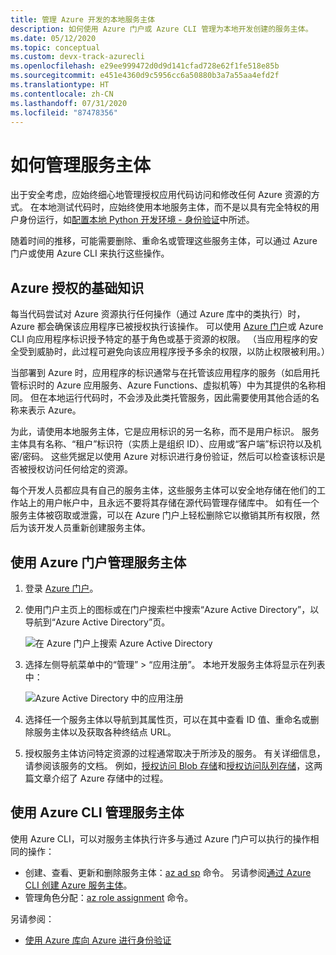 ```yaml
---
title: 管理 Azure 开发的本地服务主体
description: 如何使用 Azure 门户或 Azure CLI 管理为本地开发创建的服务主体。
ms.date: 05/12/2020
ms.topic: conceptual
ms.custom: devx-track-azurecli
ms.openlocfilehash: e29ee999472d0d9d141cfad728e62f1fe518e85b
ms.sourcegitcommit: e451e4360d9c5956cc6a50880b3a7a55aa4efd2f
ms.translationtype: HT
ms.contentlocale: zh-CN
ms.lasthandoff: 07/31/2020
ms.locfileid: "87478356"
---
```

# <a name="how-to-manage-service-principals"></a>如何管理服务主体

出于安全考虑，应始终细心地管理授权应用代码访问和修改任何 Azure 资源的方式。 在本地测试代码时，应始终使用本地服务主体，而不是以具有完全特权的用户身份运行，如[配置本地 Python 开发环境 - 身份验证](configure-local-development-environment.md#configure-authentication)中所述。

随着时间的推移，可能需要删除、重命名或管理这些服务主体，可以通过 Azure 门户或使用 Azure CLI 来执行这些操作。

## <a name="basics-of-azure-authorization"></a>Azure 授权的基础知识

每当代码尝试对 Azure 资源执行任何操作（通过 Azure 库中的类执行）时，Azure 都会确保该应用程序已被授权执行该操作。 可以使用 [Azure 门户](https://portal.azure.com)或 Azure CLI 向应用程序标识授予特定的基于角色或基于资源的权限。 （当应用程序的安全受到威胁时，此过程可避免向该应用程序授予多余的权限，以防止权限被利用。）

当部署到 Azure 时，应用程序的标识通常与在托管该应用程序的服务（如启用托管标识时的 Azure 应用服务、Azure Functions、虚拟机等）中为其提供的名称相同。 但在本地运行代码时，不会涉及此类托管服务，因此需要使用其他合适的名称来表示 Azure。

为此，请使用本地服务主体，它是应用标识的另一名称，而不是用户标识。 服务主体具有名称、“租户”标识符（实质上是组织 ID）、应用或“客户端”标识符以及机密/密码。 这些凭据足以使用 Azure 对标识进行身份验证，然后可以检查该标识是否被授权访问任何给定的资源。

每个开发人员都应具有自己的服务主体，这些服务主体可以安全地存储在他们的工作站上的用户帐户中，且永远不要将其存储在源代码管理存储库中。 如有任一个服务主体被窃取或泄露，可以在 Azure 门户上轻松删除它以撤销其所有权限，然后为该开发人员重新创建服务主体。

## <a name="manage-service-principals-using-the-azure-portal"></a>使用 Azure 门户管理服务主体

1. 登录 [Azure 门户](https://portal.azure.com)。

1. 使用门户主页上的图标或在门户搜索栏中搜索“Azure Active Directory”，以导航到“Azure Active Directory”页。

    ![在 Azure 门户上搜索 Azure Active Directory](media/how-to-manage-service-principals/azure-ad-portal-search.png)

1. 选择左侧导航菜单中的“管理” > “应用注册”。 本地开发服务主体将显示在列表中：

    ![Azure Active Directory 中的应用注册](media/how-to-manage-service-principals/azure-ad-app-registrations.png)

1. 选择任一个服务主体以导航到其属性页，可以在其中查看 ID 值、重命名或删除服务主体以及获取各种终结点 URL。

1. 授权服务主体访问特定资源的过程通常取决于所涉及的服务。 有关详细信息，请参阅该服务的文档。 例如，[授权访问 Blob 存储](/azure/storage/common/storage-auth-aad-rbac-portal)和[授权访问队列存储](/azure/storage/common/storage-auth-aad-rbac-portal)，这两篇文章介绍了 Azure 存储中的过程。

## <a name="manage-service-principals-using-the-azure-cli"></a>使用 Azure CLI 管理服务主体

使用 Azure CLI，可以对服务主体执行许多与通过 Azure 门户可以执行的操作相同的操作：

- 创建、查看、更新和删除服务主体：[az ad sp](/cli/azure/ad/sp?view=azure-cli-latest) 命令。 另请参阅[通过 Azure CLI 创建 Azure 服务主体](/cli/azure/create-an-azure-service-principal-azure-cli?view=azure-cli-latest)。
- 管理角色分配：[az role assignment](/cli/azure/role/assignment?view=azure-cli-latest) 命令。

另请参阅：

- [使用 Azure 库向 Azure 进行身份验证](azure-sdk-authenticate.md)

